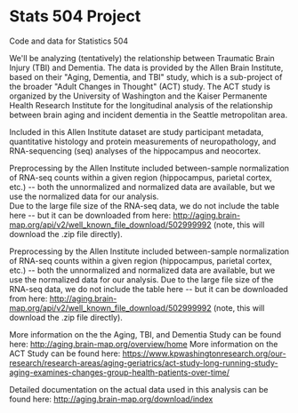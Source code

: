 # Stats 504 Project
Code and data for Statistics 504

We'll be analyzing (tentatively) the relationship between Traumatic Brain Injury (TBI) and Dementia.  The data is provided by the Allen Brain Institute, based on their "Aging, Dementia, and TBI" study, which is a sub-project of the broader "Adult Changes in Thought" (ACT) study.  The ACT study is organized by the University of Washington and the Kaiser Permanente Health Research Institute for the longitudinal analysis of the relationship between brain aging and incident dementia in the Seattle metropolitan area.

Included in this Allen Institute dataset are study participant metadata, quantitative histology and protein measurements of neuropathology, and RNA-sequencing (seq) analyses of the hippocampus and neocortex.

Preprocessing by the Allen Institute included between-sample normalization of RNA-seq counts within a given region (hippocampus, parietal cortex, etc.) -- both the unnormalized and normalized data are available, but we use the normalized data for our analysis.  
Due to the large file size of the RNA-seq data, we do not include the table here -- but it can be downloaded from here: http://aging.brain-map.org/api/v2/well_known_file_download/502999992 (note, this will download the .zip file directly).

Preprocessing by the Allen Institute included between-sample normalization of RNA-seq counts within a given region (hippocampus, parietal cortex, etc.) -- both the unnormalized and normalized data are available, but we use the normalized data for our analysis.  Due to the large file size of the RNA-seq data, we do not include the table here -- but it can be downloaded from here: http://aging.brain-map.org/api/v2/well_known_file_download/502999992 (note, this will download the .zip file directly).

More information on the the Aging, TBI, and Dementia Study can be found here: http://aging.brain-map.org/overview/home
More information on the ACT Study can be found here: https://www.kpwashingtonresearch.org/our-research/research-areas/aging-geriatrics/act-study-long-running-study-aging-examines-changes-group-health-patients-over-time/

Detailed documentation on the actual data used in this analysis can be found here: http://aging.brain-map.org/download/index
